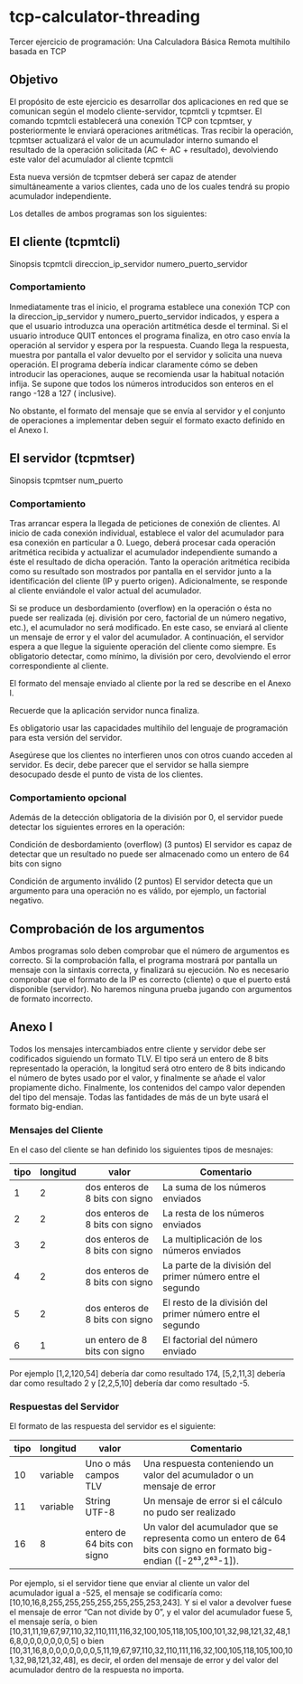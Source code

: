# tcp-calculator-threading

Tercer ejercicio de programación: Una Calculadora Básica Remota multihilo basada en TCP

## Objetivo

El propósito de este ejercicio es desarrollar dos aplicaciones en red que se comunican según el modelo cliente-servidor,
tcpmtcli y tcpmtser. El comando tcpmtcli establecerá una conexión TCP con tcpmtser, y posteriormente le enviará
operaciones aritméticas. Tras recibir la operación, tcpmtser actualizará el valor de un acumulador interno sumando
el resultado de la operación solicitada (AC ← AC + resultado), devolviendo este valor del acumulador al cliente tcpmtcli

Esta nueva versión de tcpmtser deberá ser capaz de atender simultáneamente a varios clientes, cada uno de los cuales
tendrá su propio acumulador independiente.

Los detalles de ambos programas son los siguientes:

## El cliente (tcpmtcli)

Sinopsis
tcpmtcli direccion_ip_servidor numero_puerto_servidor

### Comportamiento

Inmediatamente tras el inicio, el programa establece una conexión TCP con la direccion_ip_servidor y
numero_puerto_servidor indicados, y espera a que el usuario introduzca una operación artitmética desde el terminal.
Si el usuario introduce QUIT entonces el programa finaliza, en otro caso envía la operación al servidor y espera por
la respuesta. Cuando llega la respuesta, muestra por pantalla el valor devuelto por el servidor y solicita una nueva
operación. El programa debería indicar claramente cómo se deben introducir las operaciones, auque se recomienda usar
la habitual notación infija. Se supone que todos los números introducidos son enteros en el rango -128 a 127 (
inclusive).

No obstante, el formato del mensaje que se envía al servidor y el conjunto de operaciones a implementar deben seguir el
formato exacto definido en el Anexo I.

## El servidor (tcpmtser)

Sinopsis
tcpmtser num_puerto

### Comportamiento

Tras arrancar espera la llegada de peticiones de conexión de clientes. Al inicio de cada conexión individual, establece
el valor del acumulador para esa conexión en particular a 0. Luego, deberá procesar cada operación aritmética recibida
y actualizar el acumulador independiente sumando a éste el resultado de dicha operación. Tanto la operación aritmética
recibida como su resultado son mostrados por pantalla en el servidor junto a la identificación del cliente
(IP y puerto origen). Adicionalmente, se responde al cliente enviándole el valor actual del acumulador.

Si se produce un desbordamiento (overflow) en la operación o ésta no puede ser realizada (ej. división por cero,
factorial de un número negativo, etc.), el acumulador no será modificado. En este caso, se enviará al cliente un
mensaje de error y el valor del acumulador. A continuación, el servidor espera a que llegue la siguiente operación del
cliente como siempre. Es obligatorio detectar, como mínimo, la división por cero, devolviendo el error correspondiente
al cliente.

El formato del mensaje enviado al cliente por la red se describe en el Anexo I.

Recuerde que la aplicación servidor nunca finaliza.

Es obligatorio usar las capacidades multihilo del lenguaje de programación para esta versión del servidor.

Asegúrese que los clientes no interfieren unos con otros cuando acceden al servidor. Es decir, debe parecer que el
servidor se halla siempre desocupado desde el punto de vista de los clientes.

### Comportamiento opcional

Además de la detección obligatoria de la división por 0, el servidor puede detectar los siguientes errores en la
operación:

Condición de desbordamiento (overflow) (3 puntos)
El servidor es capaz de detectar que un resultado no puede ser almacenado como un entero de 64 bits con signo

Condición de argumento inválido (2 puntos)
El servidor detecta que un argumento para una operación no es válido, por ejemplo, un factorial negativo.

## Comprobación de los argumentos

Ambos programas solo deben comprobar que el número de argumentos es correcto. Si la comprobación falla, el programa
mostrará por pantalla un mensaje con la sintaxis correcta, y finalizará su ejecución. No es necesario comprobar que el
formato de la IP es correcto (cliente) o que el puerto está disponible (servidor). No haremos ninguna prueba jugando con
argumentos de formato incorrecto.

## Anexo I

Todos los mensajes intercambiados entre cliente y servidor debe ser codificados siguiendo un formato TLV. El tipo será
un entero de 8 bits representado la operación, la longitud será otro entero de 8 bits indicando el número de bytes
usado por el valor, y finalmente se añade el valor propiamente dicho. Finalmente, los contenidos del campo valor
dependen del tipo del mensaje. Todas las fantidades de más de un byte usará el formato big-endian.

### Mensajes del Cliente

En el caso del cliente se han definido los siguientes tipos de mesnajes:

| tipo	 | longitud | valor                           | Comentario                                                 |
|-------|----------|---------------------------------|------------------------------------------------------------|
| 1     | 2        | dos enteros de 8 bits con signo | La suma de los números enviados                            |
| 2     | 2        | dos enteros de 8 bits con signo | La resta de los números enviados                           |
| 3     | 2        | dos enteros de 8 bits con signo | La multiplicación de los números enviados                  |
| 4     | 2        | dos enteros de 8 bits con signo | La parte de la división del primer número entre el segundo |
| 5     | 2        | dos enteros de 8 bits con signo | El resto de la división del primer número entre el segundo |
| 6     | 1        | un entero de 8 bits con signo   | El factorial del número enviado                            |

Por ejemplo [1,2,120,54] debería dar como resultado 174, [5,2,11,3] debería dar como resultado 2 y [2,2,5,10] debería
dar como resultado -5.

### Respuestas del Servidor

El formato de las respuesta del servidor es el siguiente:

| tipo | longitud | valor                       | Comentario                                                                                                          |
|------|----------|-----------------------------|---------------------------------------------------------------------------------------------------------------------|
| 10   | variable | Uno o más campos TLV        | Una respuesta conteniendo un valor del acumulador o un mensaje de error                                             |
| 11   | variable | String UTF-8                | Un mensaje de error si el cálculo no pudo ser realizado                                                             |
| 16   | 8        | entero de 64 bits con signo | Un valor del acumulador que se representa como un entero de 64 bits con signo en formato big-endian ([-2⁶³,2⁶³-1]). |

Por ejemplo, si el servidor tiene que enviar al cliente un valor del acumulador igual a -525, el mensaje se codificaría
como: [10,10,16,8,255,255,255,255,255,255,253,243]. Y si el valor a devolver fuese el mensaje de error “Can not divide
by 0”, y el valor del acumulador fuese 5, el mensaje sería, o
bien [10,31,11,19,67,97,110,32,110,111,116,32,100,105,118,105,100,101,32,98,121,32,48,16,8,0,0,0,0,0,0,0,5] o
bien [10,31,16,8,0,0,0,0,0,0,0,5,11,19,67,97,110,32,110,111,116,32,100,105,118,105,100,101,32,98,121,32,48], es decir,
el orden del mensaje de error y del valor del acumulador dentro de la respuesta no importa.
